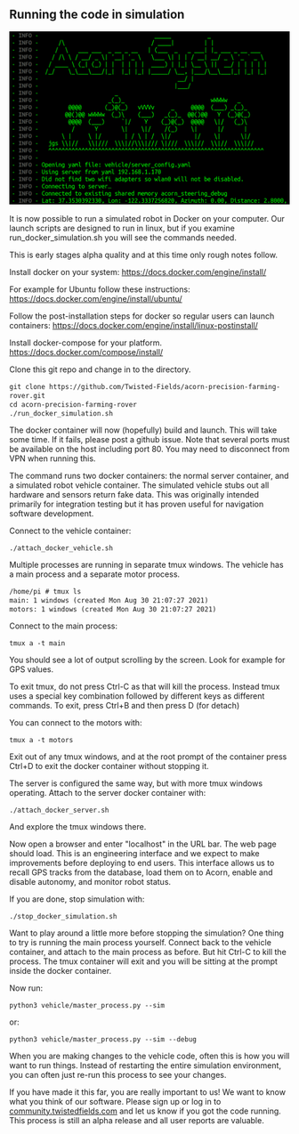 ## Running the code in simulation

![A screenshot of the terminal running acorn code.](docs/acorn_sim.png)

It is now possible to run a simulated robot in Docker on
your computer. Our launch scripts are designed to run in linux, but if
you examine run_docker_simulation.sh you will see the commands needed.

This is early stages alpha quality and at this time only rough notes follow.

Install docker on your system:
https://docs.docker.com/engine/install/

For example for Ubuntu follow these instructions:
https://docs.docker.com/engine/install/ubuntu/

Follow the post-installation steps for docker so regular users can launch
containers:
https://docs.docker.com/engine/install/linux-postinstall/

Install docker-compose for your platform.
https://docs.docker.com/compose/install/

Clone this git repo and change in to the directory.
```
git clone https://github.com/Twisted-Fields/acorn-precision-farming-rover.git
cd acorn-precision-farming-rover
./run_docker_simulation.sh
```

The docker container will now (hopefully) build and launch. This will take
some time. If it fails, please post a github issue. Note that several ports
must be available on the host including port 80. You may need to disconnect
from VPN when running this.

The command runs two docker containers: the normal server container, and a
simulated robot vehicle container. The simulated vehicle stubs out all
hardware and sensors return fake data. This was originally intended primarily
for integration testing but it has proven useful for navigation software
development.

Connect to the vehicle container:
```
./attach_docker_vehicle.sh
```
Multiple processes are running in separate tmux windows. The vehicle has a main
process and a separate motor process.
```
/home/pi # tmux ls
main: 1 windows (created Mon Aug 30 21:07:27 2021)
motors: 1 windows (created Mon Aug 30 21:07:27 2021)
```
Connect to the main process:
```
tmux a -t main
```
You should see a lot of output scrolling by the screen. Look for example for
GPS values.

To exit tmux, do not press Ctrl-C as that will kill the process. Instead tmux
uses a special key combination followed by different keys as different commands.
To exit, press Ctrl+B and then press D (for detach)

You can connect to the motors with:
```
tmux a -t motors
```

Exit out of any tmux windows, and at the root prompt of the container press
Ctrl+D to exit the docker container without stopping it.

The server is configured the same way, but with more tmux windows operating.
Attach to the server docker container with:
```
./attach_docker_server.sh
```

And explore the tmux windows there.

Now open a browser and enter "localhost" in the URL bar. The web page should
load. This is an engineering interface and we expect to make improvements before
deploying to end users. This interface allows us to recall GPS tracks from
the database, load them on to Acorn, enable and disable autonomy, and monitor
robot status.

If you are done, stop simulation with:
```
./stop_docker_simulation.sh
```

Want to play around a little more before stopping the simulation? One thing to
try is running the main process yourself. Connect back to the vehicle container,
and attach to the main process as before. But hit Ctrl-C to kill the process.
The tmux container will exit and you will be sitting at the prompt inside the
docker container.

Now run:
```
python3 vehicle/master_process.py --sim
```
or:
```
python3 vehicle/master_process.py --sim --debug
```
When you are making changes to the vehicle code, often this is how you will want
to run things. Instead of restarting the entire simulation environment, you can
often just re-run this process to see your changes.

If you have made it this far, you are really important to us! We want to know
what you think of our software. Please sign up or log in to
[community.twistedfields.com](https://community.twistedfields.com/) and let us
know if you got the code running. This process is still an alpha release and
all user reports are valuable.
